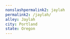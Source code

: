 ```yaml
---
﻿nonslashpermalink2: jaylah
permalink2: /jaylah/
alley: Jaylah
city: Portland
state: Oregon
---
```

